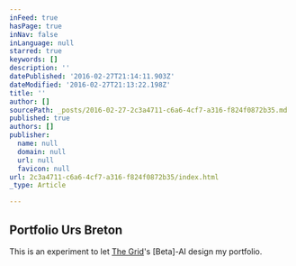 ```yaml
---
inFeed: true
hasPage: true
inNav: false
inLanguage: null
starred: true
keywords: []
description: ''
datePublished: '2016-02-27T21:14:11.903Z'
dateModified: '2016-02-27T21:13:22.198Z'
title: ''
author: []
sourcePath: _posts/2016-02-27-2c3a4711-c6a6-4cf7-a316-f824f0872b35.md
published: true
authors: []
publisher:
  name: null
  domain: null
  url: null
  favicon: null
url: 2c3a4711-c6a6-4cf7-a316-f824f0872b35/index.html
_type: Article

---
```

## Portfolio Urs Breton

This is an experiment to let [The Grid][0]'s \[Beta\]-AI design my portfolio.

[0]: http://thegrid.io/